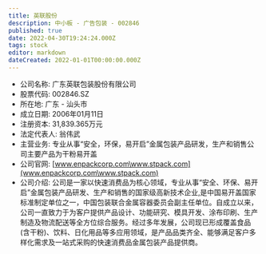 ```yaml
---
title: 英联股份
description: 中小板 - 广告包装 - 002846
published: true
date: 2022-04-30T19:24:24.000Z
tags: stock
editor: markdown
dateCreated: 2022-01-01T00:00:00.000Z
---
```


- 公司名称: 广东英联包装股份有限公司
- 股票代码: 002846.SZ
- 所在地: 广东 - 汕头市
- 成立日期: 2006年01月11日
- 注册资本: 31,839.365万元
- 法定代表人: 翁伟武
- 主营业务: 专业从事“安全，环保，易开启”金属包装产品研发，生产和销售公司主要产品为干粉易开盖
- 公司官网: [www.enpackcorp.com\www.stpack.com](www.enpackcorp.com\www.stpack.com)
- 公司介绍: 公司是一家以快速消费品为核心领域，专业从事“安全、环保、易开启”金属包装产品研发、生产和销售的国家级高新技术企业,是中国易开盖国家标准制定单位之一，中国包装联合金属容器委员会副主任单位。自成立以来，公司一直致力于为客户提供产品设计、功能研究、模具开发、涂布印刷、生产制造及物流配送等全方位综合服务。经过多年发展，公司现已形成覆盖食品(含干粉)、饮料、日化用品等多应用领域，是产品品类齐全、能够满足客户多样化需求及一站式采购的快速消费品金属包装产品提供商。


